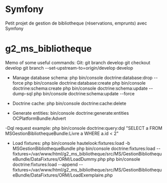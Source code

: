 Symfony
=======
Petit projet de gestion de bibliotheque (réservations, emprunts) avec Symfony
# g2_ms_bibliotheque
Memo of some useful commands:
Git:
git branch develop
git checkout develop
git branch --set-upstream-to=origin/develop develop


- Manage database schema:
php bin/console doctrine:database:drop --force
php bin/console doctrine:database:create
php bin/console doctrine:schema:create
php bin/console doctrine:schema:update --dump-sql
php bin/console doctrine:schema:update --force

- Doctrine cache:
php bin/console doctrine:cache:delete

- Generate entities:
bin/console doctrine:generate:entities OCPlatformBundle:Advert

-Dql request example:
php bin/console doctrine:query:dql "SELECT a FROM MSGestionBibliothequeBundle:Livre a WHERE a.id < 2"

- Load fixtures:
php bin/console hautelook:fixtures:load -b MSGestionBibliothequeBundle
php bin/console doctrine:fixtures:load --fixtures=/var/www/html/g2_ms_bibliotheque/src/MS/GestionBibliothequeBundle/DataFixtures/ORM/LoadDummy.php
php bin/console doctrine:fixtures:load --append --fixtures=/var/www/html/g2_ms_bibliotheque/src/MS/GestionBibliothequeBundle/DataFixtures/ORM/LoadExemplaire.php
